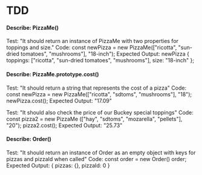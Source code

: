 # TDD

#### Describe: PizzaMe()

Test: "It should return an instance of PizzaMe with two properties for toppings and size."
Code: const newPizza = new PizzaMe(["ricotta", "sun-dried tomatoes", "mushrooms"], "18-inch");
Expected Output: newPizza { toppings: ["ricotta", "sun-dried tomatoes", "mushrooms"], size: "18-inch" };

#### Describe: PizzaMe.prototype.cost()

Test: "It should return a string that represents the cost of a pizza"
Code: 
const newPizza = new PizzaMe(["ricotta", "sdtoms", "mushrooms"], "18");
newPizza.cost();
Expected Output: "17.09"

Test: "It should also check the price of our Buckey special toppings"
Code:
const pizza2 = new PizzaMe (["hay", "sdtoms", "mozarella", "pellets"], "20");
pizza2.cost();
Expected Output: "25.73"

#### Describe: Order()

Test: "It should return an instance of Order as an empty object with keys for pizzas and pizzaId when called"
Code: 
const order = new Order()
order;
Expected Output: { pizzas: {}, pizzaId: 0 }

